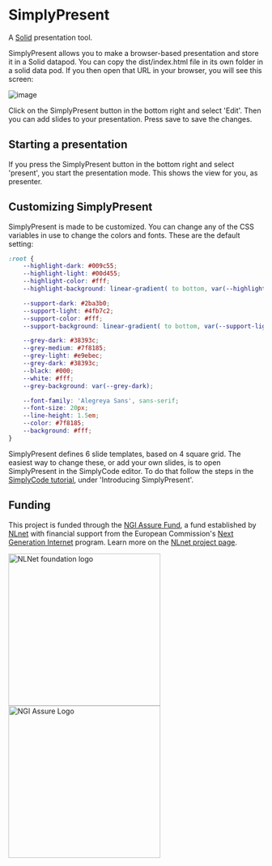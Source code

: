 # SimplyPresent

A [Solid](https://solidproject.org/) presentation tool.

SimplyPresent allows you to make a browser-based presentation and store it in a Solid datapod. You can copy the dist/index.html file in its own folder in a solid data pod. If you then open that URL in your browser, you will see this screen:

![image](https://github.com/SimplyEdit/SimplyPresent/assets/1006453/961dc5b2-e587-4d2e-a441-c3f44ba3e00e)

Click on the SimplyPresent button in the bottom right and select 'Edit'. Then you can add slides to your presentation. Press save to save the changes.

## Starting a presentation

If you press the SimplyPresent button in the bottom right and select 'present', you start the presentation mode. This shows the view for you, as presenter.

## Customizing SimplyPresent

SimplyPresent is made to be customized. You can change any of the CSS variables in use to change the colors and fonts. These are the default setting:

```css
:root {
    --highlight-dark: #009c55;
    --highlight-light: #00d455;
    --highlight-color: #fff;
    --highlight-background: linear-gradient( to bottom, var(--highlight-light), var(--highlight-dark) );

    --support-dark: #2ba3b0;
    --support-light: #4fb7c2;
    --support-color: #fff;
    --support-background: linear-gradient( to bottom, var(--support-light), var(--support-dark) );

    --grey-dark: #38393c;
    --grey-medium: #7f8185;
    --grey-light: #e9ebec;
    --grey-dark: #38393c;
    --black: #000;
    --white: #fff;
    --grey-background: var(--grey-dark);

    --font-family: 'Alegreya Sans', sans-serif;
    --font-size: 20px;
    --line-height: 1.5em;
    --color: #7f8185;
    --background: #fff;
}
```

SimplyPresent defines 6 slide templates, based on 4 square grid. The easiest way to change these, or add your own slides, is to open SimplyPresent in the SimplyCode editor. To do that follow the steps in the [SimplyCode tutorial](https://tutorial.dev.muze.nl/), under 'Introducing SimplyPresent'.

## Funding

This project is funded through the [NGI Assure Fund](https://nlnet.nl/assure/), a fund
established by [NLnet](https://nlnet.nl) with financial support from the European Commission's
[Next Generation Internet](https://ngi.eu) program. Learn more on the [NLnet project page](https://nlnet.nl/project/SES/).

[<img src="https://nlnet.nl/logo/banner.png" alt="NLNet foundation logo" width="300" />](https://nlnet.nl/)
[<img src="https://nlnet.nl/image/logos/NGIAssure_tag.svg" alt="NGI Assure Logo" width="300" />](https://nlnet.nl/assure/)
